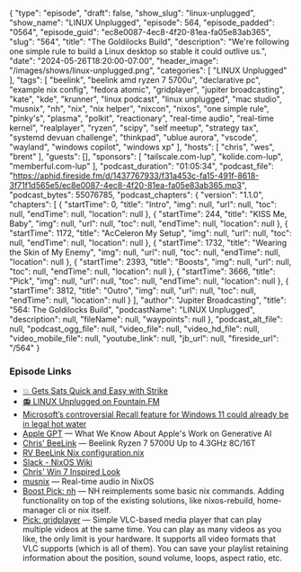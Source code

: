 {
  "type": "episode",
  "draft": false,
  "show_slug": "linux-unplugged",
  "show_name": "LINUX Unplugged",
  "episode": 564,
  "episode_padded": "0564",
  "episode_guid": "ec8e0087-4ec8-4f20-81ea-fa05e83ab365",
  "slug": "564",
  "title": "The Goldilocks Build",
  "description": "We're following one simple rule to build a Linux desktop so stable it could outlive us.",
  "date": "2024-05-26T18:20:00-07:00",
  "header_image": "/images/shows/linux-unplugged.png",
  "categories": [
    "LINUX Unplugged"
  ],
  "tags": [
    "beelink",
    "beelink amd ryzen 7 5700u",
    "declarative pc",
    "example nix config",
    "fedora atomic",
    "gridplayer",
    "jupiter broadcasting",
    "kate",
    "kde",
    "krunner",
    "linux podcast",
    "linux unplugged",
    "mac studio",
    "musnix",
    "nh",
    "nix",
    "nix helper",
    "nixcon",
    "nixos",
    "one simple rule",
    "pinky's",
    "plasma",
    "polkit",
    "reactionary",
    "real-time audio",
    "real-time kernel",
    "realplayer",
    "ryzen",
    "scipy",
    "self meetup",
    "strategy tax",
    "systemd devuan challenge",
    "thinkpad",
    "ublue aurora",
    "vscode",
    "wayland",
    "windows copilot",
    "windows xp"
  ],
  "hosts": [
    "chris",
    "wes",
    "brent"
  ],
  "guests": [],
  "sponsors": [
    "tailscale.com-lup",
    "kolide.com-lup",
    "memberful.com-lup"
  ],
  "podcast_duration": "01:05:34",
  "podcast_file": "https://aphid.fireside.fm/d/1437767933/f31a453c-fa15-491f-8618-3f71f1d565e5/ec8e0087-4ec8-4f20-81ea-fa05e83ab365.mp3",
  "podcast_bytes": 55076785,
  "podcast_chapters": {
    "version": "1.1.0",
    "chapters": [
      {
        "startTime": 0,
        "title": "Intro",
        "img": null,
        "url": null,
        "toc": null,
        "endTime": null,
        "location": null
      },
      {
        "startTime": 244,
        "title": "KISS Me, Baby",
        "img": null,
        "url": null,
        "toc": null,
        "endTime": null,
        "location": null
      },
      {
        "startTime": 1172,
        "title": "AcCeleron My Setup",
        "img": null,
        "url": null,
        "toc": null,
        "endTime": null,
        "location": null
      },
      {
        "startTime": 1732,
        "title": "Wearing the Skin of My Enemy",
        "img": null,
        "url": null,
        "toc": null,
        "endTime": null,
        "location": null
      },
      {
        "startTime": 2393,
        "title": "Boosts",
        "img": null,
        "url": null,
        "toc": null,
        "endTime": null,
        "location": null
      },
      {
        "startTime": 3666,
        "title": "Pick",
        "img": null,
        "url": null,
        "toc": null,
        "endTime": null,
        "location": null
      },
      {
        "startTime": 3812,
        "title": "Outro",
        "img": null,
        "url": null,
        "toc": null,
        "endTime": null,
        "location": null
      }
    ],
    "author": "Jupiter Broadcasting",
    "title": "564: The Goldilocks Build",
    "podcastName": "LINUX Unplugged",
    "description": null,
    "fileName": null,
    "waypoints": null
  },
  "podcast_alt_file": null,
  "podcast_ogg_file": null,
  "video_file": null,
  "video_hd_file": null,
  "video_mobile_file": null,
  "youtube_link": null,
  "jb_url": null,
  "fireside_url": "/564"
}


### Episode Links

  * [💥 Gets Sats Quick and Easy with Strike](https://strike.me/ "💥 Gets Sats Quick and Easy with Strike")
  * [📻 LINUX Unplugged on Fountain.FM](https://www.fountain.fm/show/dWiuBeqpDSM86AwXRXov "📻 LINUX Unplugged  on Fountain.FM")
  * [Microsoft’s controversial Recall feature for Windows 11 could already be in legal hot water](https://www.techradar.com/computing/windows/microsofts-controversial-recall-feature-for-windows-11-could-already-be-in-legal-hot-water "Microsoft’s controversial Recall feature for Windows 11 could already be in legal hot water")
  * [Apple GPT](https://www.macrumors.com/guide/apple-gpt/ "Apple GPT") — What We Know About Apple's Work on Generative AI
  * [Chris' BeeLink](https://www.amazon.com/dp/B0C2P486GQ "Chris&#x27; BeeLink") — Beelink Ryzen 7 5700U Up to 4.3GHz 8C/16T
  * [RV BeeLink Nix configuration.nix](https://github.com/ChrisLAS/nix/blob/main/configuration.nix "RV BeeLink Nix configuration.nix")
  * [Slack - NixOS Wiki](https://nixos.wiki/wiki/Slack "Slack - NixOS Wiki")
  * [Chris' Win 7 Inspired Look](https://imgur.com/a/IjvHIUj "Chris&#x27; Win 7 Inspired Look")
  * [musnix](https://github.com/musnix/musnix "musnix") — Real-time audio in NixOS
  * [Boost Pick: nh](https://github.com/viperML/nh "Boost Pick: nh") — NH reimplements some basic nix commands. Adding functionality on top of the existing solutions, like nixos-rebuild, home-manager cli or nix itself.
  * [Pick: gridplayer](https://github.com/vzhd1701/gridplayer "Pick: gridplayer") — Simple VLC-based media player that can play multiple videos at the same time. You can play as many videos as you like, the only limit is your hardware. It supports all video formats that VLC supports (which is all of them). You can save your playlist retaining information about the position, sound volume, loops, aspect ratio, etc.


